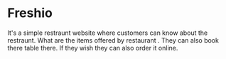 # Freshio
It's a simple restraunt website where customers can know about the restraunt.
What are the items offered by restaurant .
They can also book there table there.
If they wish they can also order it online.
